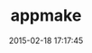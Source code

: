 ---
layout: post
title:  "appmake"
repo:   "sebastiansito/appmake"
date:   2015-02-18 17:17:45
gemurl: https://github.com/sebastiansito/appmake
---